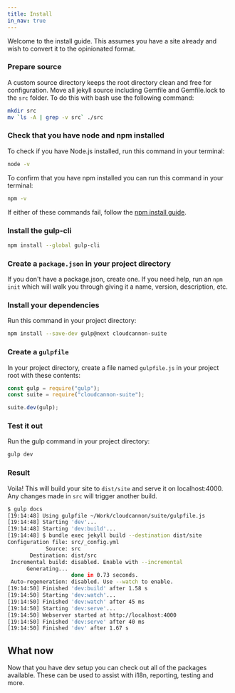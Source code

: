 ```yaml
---
title: Install
in_nav: true
---
```


Welcome to the install guide. This assumes you have a site already and wish to convert it to the opinionated format.

### Prepare source

A custom source directory keeps the root directory clean and free for configuration. Move all jekyll source including Gemfile and Gemfile.lock to the `src` folder. To do this with bash use the following command:

```sh
mkdir src
mv `ls -A | grep -v src` ./src
```

### Check that you have node and npm installed

To check if you have Node.js installed, run this command in your terminal:

```sh
node -v
```

To confirm that you have npm installed you can run this command in your terminal:

```sh
npm -v
```

If either of these commands fail, follow the [npm install guide](https://www.npmjs.com/get-npm).

### Install the gulp-cli

```sh
npm install --global gulp-cli
```

### Create a `package.json` in your project directory
If you don't have a package.json, create one. If you need help, run an `npm init` which will walk you through giving it a name, version, description, etc.


### Install your dependencies

Run this command in your project directory:

```sh
npm install --save-dev gulp@next cloudcannon-suite
```

### Create a `gulpfile`

In your project directory, create a file named `gulpfile.js` in your project root with these contents:

```js
const gulp = require("gulp");
const suite = require("cloudcannon-suite");

suite.dev(gulp);
```

### Test it out

Run the gulp command in your project directory:

```sh
gulp dev
```

### Result

Voila! This will build your site to `dist/site` and serve it on localhost:4000. Any changes made in `src` will trigger another build.

```sh
$ gulp docs
[19:14:48] Using gulpfile ~/Work/cloudcannon/suite/gulpfile.js
[19:14:48] Starting 'dev'...
[19:14:48] Starting 'dev:build'...
[19:14:48] $ bundle exec jekyll build --destination dist/site
Configuration file: src/_config.yml
            Source: src
       Destination: dist/src
 Incremental build: disabled. Enable with --incremental
      Generating...
                    done in 0.73 seconds.
 Auto-regeneration: disabled. Use --watch to enable.
[19:14:50] Finished 'dev:build' after 1.58 s
[19:14:50] Starting 'dev:watch'...
[19:14:50] Finished 'dev:watch' after 45 ms
[19:14:50] Starting 'dev:serve'...
[19:14:50] Webserver started at http://localhost:4000
[19:14:50] Finished 'dev:serve' after 40 ms
[19:14:50] Finished 'dev' after 1.67 s
```

## What now

Now that you have dev setup you can check out all of the packages available. These can be used to assist with i18n, reporting, testing and more.